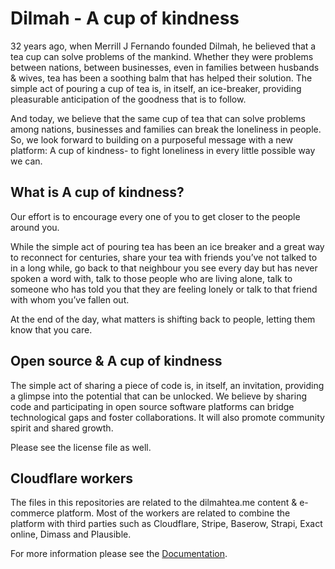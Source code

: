 # Dilmah - A cup of kindness
32 years ago, when Merrill J Fernando founded Dilmah, he believed that a tea cup can solve problems of the mankind. Whether they were problems between nations, between businesses, even in families between husbands & wives, tea has been a soothing balm that has helped their solution. The simple act of pouring a cup of tea is, in itself, an ice-breaker, providing pleasurable anticipation of the goodness that is to follow.

And today, we believe that the same cup of tea that can solve problems among nations, businesses and families can break the loneliness in people. So, we look forward to building on a purposeful message with a new platform: A cup of kindness- to fight loneliness in every little possible way we can.

## What is A cup of kindness?
Our effort is to encourage every one of you to get closer to the people around you.

While the simple act of pouring tea has been an ice breaker and a great way to reconnect for centuries, share your tea with friends you’ve not talked to in a long while, go back to that neighbour you see every day but has never spoken a word with, talk to those people who are living alone, talk to someone who has told you that they are feeling lonely or talk to that friend with whom you’ve fallen out.

At the end of the day, what matters is shifting back to people, letting them know that you care.

## Open source & A cup of kindness
The simple act of sharing a piece of code is, in itself, an invitation, providing a glimpse into the potential that can be unlocked.
We believe by sharing code and participating in open source software platforms can bridge technological gaps and foster collaborations. It will also promote community spirit and shared growth.

Please see the license file as well.

##  Cloudflare workers
The files in this repositories are related to the dilmahtea.me content & e-commerce platform. Most of the workers are related to combine the platform with third parties such as Cloudflare, Stripe, Baserow, Strapi, Exact online, Dimass and Plausible.

For more information please see the [Documentation](https://docs.dilmahtea.me/setup-and-workflow/dilmahteame-workers/).
